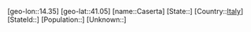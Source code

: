 ﻿---
location: [41.05,14.35]
type: City
tags:
- geo/City


SpocWebEntityId: 29498
isDeleted: false
confidential: public

---
[geo-lon::14.35]
[geo-lat::41.05]
[name::Caserta]
[State::]
[Country::[Italy](geo/Continent/Europe/Italy.md)]
[StateId::]
[Population::]
[Unknown::]

